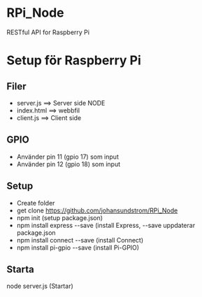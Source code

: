  # RPi_Node
RESTful API for Raspberry Pi
# Setup för Raspberry Pi

## Filer
* server.js ==> Server side NODE
* index.html ==> webbfil
* client.js ==> Client side 

## GPIO
* Använder pin 11 (gpio 17) som input
* Använder pin 12 (gpio 18) som input

## Setup
* Create folder
* get clone https://github.com/johansundstrom/RPi_Node
* npm init (setup package.json)
* npm install express --save (install Express, --save uppdaterar package.json
* npm install connect --save (install Connect)
* npm install pi-gpio --save (install Pi-GPIO)

## Starta
node server.js (Startar)
